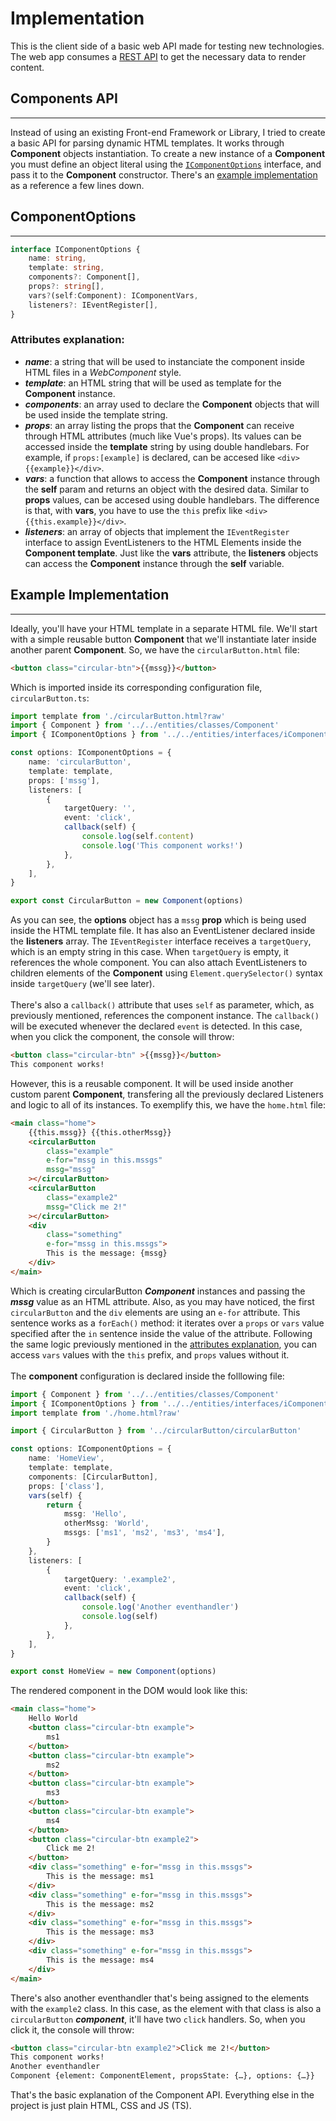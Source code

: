 <!-- Project introduction -->
# **Implementation**
This is the client side of a basic web API made for testing new technologies. The web app consumes a [REST API](https://github.com/cala-js/coex-test-api) to get the necessary data to render content.

<!-- Component API introduction -->
## Components API
---
Instead of using an existing Front-end Framework or Library, I tried to create a basic API for parsing dynamic HTML templates. It works through **Component** objects instantiation. To create a new instance of a **Component** you must define an object literal using the [`IComponentOptions`](#ComponentOptions) interface, and pass it to the **Component** constructor. There's an [example implementation](#example-implementation) as a reference a few lines down.

<!-- Options Interface explanation -->
## ComponentOptions
---
```typescript
interface IComponentOptions {
    name: string,
    template: string,
    components?: Component[],
    props?: string[],
    vars?(self:Component): IComponentVars,
    listeners?: IEventRegister[],
}
```
<!-- Attributes explanation -->
### Attributes explanation:
- ***name***: a string that will be used to instanciate the component inside HTML files in a *WebComponent* style.
- ***template***: an HTML string that will be used as template for the **Component** instance.
- ***components***: an array used to declare the **Component** objects that will be used inside the template string.
- ***props***: an array listing the props that the **Component** can receive through HTML attributes (much like Vue's props). Its values can be accessed inside the **template** string by using double handlebars. For example, if `props:[example]` is declared, can be accesed like `<div>{{example}}</div>`.
- ***vars***: a function that allows to access the **Component** instance through the **self** param and returns an object with the desired data. Similar to **props** values, can be accesed using double handlebars. The difference is that, with **vars**, you have to use the `this` prefix like `<div>{{this.example}}</div>`.
- ***listeners***: an array of objects that implement the `IEventRegister` interface to assign EventListeners to the HTML Elements inside the **Component template**. Just like the **vars** attribute, the **listeners** objects can access the **Component** instance through the **self** variable.

<!-- Example -->
## Example Implementation
---
<!-- Example - Child Component -->
Ideally, you'll have your HTML template in a separate HTML file. We'll start with a simple reusable button **Component** that we'll instantiate later inside another parent **Component**. So, we have the `circularButton.html` file:

```html
<button class="circular-btn">{{mssg}}</button>
```

Which is imported inside its corresponding configuration file, `circularButton.ts`:

```typescript
import template from './circularButton.html?raw'
import { Component } from '../../entities/classes/Component'
import { IComponentOptions } from '../../entities/interfaces/iComponentOptions'

const options: IComponentOptions = {
    name: 'circularButton',
    template: template,
    props: ['mssg'],
    listeners: [
        {
            targetQuery: '',
            event: 'click',
            callback(self) {
                console.log(self.content)
                console.log('This component works!')
            },
        },
    ],
}

export const CircularButton = new Component(options)

```

<!-- Example - Listeners API explanation -->
As you can see, the **options** object has a `mssg` **prop** which is being used inside the HTML template file. It has also an EventListener declared inside the **listeners** array. The `IEventRegister` interface receives a `targetQuery`, which is an empty string in this case. When `targetQuery` is empty, it references the whole component. You can also attach EventListeners to children elements of the **Component** using `Element.querySelector()` syntax inside `targetQuery` (we'll see later).
\
\
There's also a `callback()` attribute that uses `self` as parameter, which, as previously mentioned, references the component instance. The `callback()` will be executed whenever the declared `event` is detected. In this case, when you click the component, the console will throw:

```html
<button class="circular-btn" >{{mssg}}</button>
This component works!
```

<!-- Example - Parent Component -->
However, this is a reusable component. It will be used inside another custom parent **Component**, transfering all the previously declared Listeners and logic to all of its instances. To exemplify this, we have the `home.html` file:

```html
<main class="home">
    {{this.mssg}} {{this.otherMssg}}
    <circularButton
        class="example"
        e-for="mssg in this.mssgs"
        mssg="mssg"
    ></circularButton>
    <circularButton 
        class="example2"
        mssg="Click me 2!"
    ></circularButton>
    <div
        class="something" 
        e-for="mssg in this.mssgs">
        This is the message: {mssg}
    </div>
</main>
```

<!-- Example - 'e-for' sentence and nested components explanation -->
Which is creating circularButton ***Component*** instances and passing the ***mssg*** value as an HTML attribute.
Also, as you may have noticed, the first `circularButton` and the `div` elements are using an `e-for` attribute. This sentence works as a `forEach()` method: it iterates over a `props` or `vars` value specified after the `in` sentence inside the value of the attribute. Following the same logic previously mentioned in the [attributes explanation](#attributes-explanation), you can access `vars` values with the `this` prefix, and `props` values without it.
\
\
The **component** configuration is declared inside the folllowing file:

```typescript
import { Component } from '../../entities/classes/Component'
import { IComponentOptions } from '../../entities/interfaces/iComponentOptions'
import template from './home.html?raw'

import { CircularButton } from '../circularButton/circularButton'

const options: IComponentOptions = {
    name: 'HomeView',
    template: template,
    components: [CircularButton],
    props: ['class'],
    vars(self) {
        return {
            mssg: 'Hello',
            otherMssg: 'World',
            mssgs: ['ms1', 'ms2', 'ms3', 'ms4'],
        }
    },
    listeners: [
        {
            targetQuery: '.example2',
            event: 'click',
            callback(self) {
                console.log('Another eventhandler')
                console.log(self)
            },
        },
    ],
}

export const HomeView = new Component(options)
```

<!-- Example - Output -->
The rendered component in the DOM would look like this:
```html
<main class="home">
    Hello World
    <button class="circular-btn example">
        ms1
    </button>
    <button class="circular-btn example">
        ms2
    </button>
    <button class="circular-btn example">
        ms3
    </button>
    <button class="circular-btn example">
        ms4
    </button>
    <button class="circular-btn example2">
        Click me 2!
    </button>
    <div class="something" e-for="mssg in this.mssgs">
        This is the message: ms1
    </div>
    <div class="something" e-for="mssg in this.mssgs">
        This is the message: ms2
    </div>
    <div class="something" e-for="mssg in this.mssgs">
        This is the message: ms3
    </div>
    <div class="something" e-for="mssg in this.mssgs">
        This is the message: ms4
    </div>
</main>
```
<!-- Example - Multiple listeners assignation -->

There's also another eventhandler that's being assigned to the elements with the `example2` class. In this case, as the element with that class is also a `circularButton` ***component***, it'll have two `click` handlers. So, when you click it, the console will throw:

```html
<button class="circular-btn example2">Click me 2!</button>
This component works!
Another eventhandler
Component {element: ComponentElement, propsState: {…}, options: {…}}
```
<!-- End message-->
That's the basic explanation of the Component API. Everything else in the project is just plain HTML, CSS and JS (TS).
